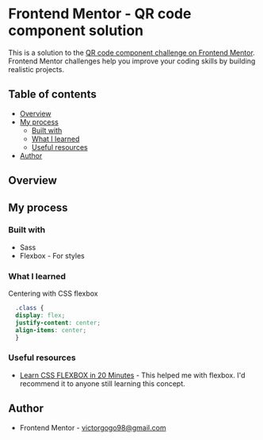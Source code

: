 # Frontend Mentor - QR code component solution

This is a solution to the [QR code component challenge on Frontend Mentor](https://www.frontendmentor.io/challenges/qr-code-component-iux_sIO_H). Frontend Mentor challenges help you improve your coding skills by building realistic projects. 

## Table of contents

- [Overview](#overview)
- [My process](#my-process)
  - [Built with](#built-with)
  - [What I learned](#what-i-learned)
  - [Useful resources](#useful-resources)
- [Author](#author)

## Overview

## My process

### Built with

- Sass
- Flexbox - For styles

### What I learned

Centering with CSS flexbox

```css
  .class {
  display: flex;
  justify-content: center;
  align-items: center;
  }
```

### Useful resources

- [Learn CSS FLEXBOX in 20 Minutes](https://youtu.be/qqDH0T6K5gY) - This helped me with flexbox. I'd recommend it to anyone still learning this concept.

## Author

- Frontend Mentor - [victorgogo98@gmail.com](https://www.frontendmentor.io/profile/yourusername)
